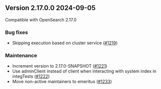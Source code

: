 ## Version 2.17.0.0 2024-09-05

Compatible with OpenSearch 2.17.0

### Bug fixes
* Skipping execution based on cluster service ([#1219](https://github.com/opensearch-project/index-management/pull/1219))

### Maintenance
* Increment version to 2.17.0-SNAPSHOT ([#1221](https://github.com/opensearch-project/index-management/pull/1221))
* Use adminClient instead of client when interacting with system index in integTests ([#1222](https://github.com/opensearch-project/index-management/pull/1222))
* Move non-active maintainers to emeritus ([#1233](https://github.com/opensearch-project/index-management/pull/1233))